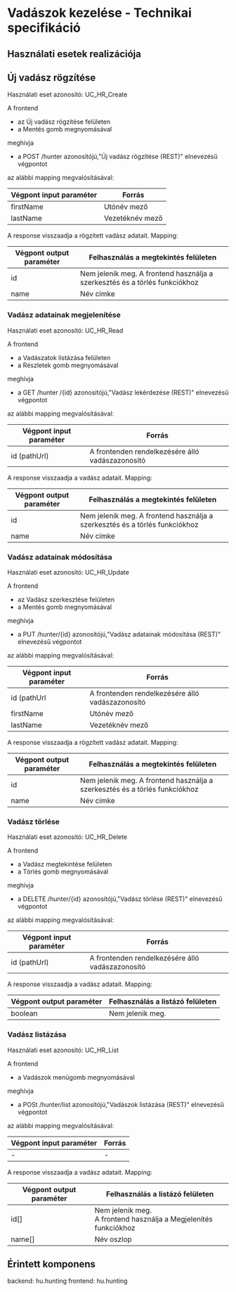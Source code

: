# Vadászok kezelése - Technikai specifikáció

## Használati esetek realizációja


## Új vadász rögzítése

Használati eset azonosító: UC_HR_Create

A frontend
* az Új vadász rögzítése felületen
* a Mentés gomb megnyomásával

meghívja

* a POST /hunter azonosítójú,"Új vadász rögzítése (REST)" elnevezésű végpontot

az alábbi mapping megvalósításával:



| Végpont input paraméter    | Forrás          |
|----------------------------|-----------------|
| firstName                  | Utónév mező     |
| lastName                   | Vezetéknév mező |

A response visszaadja a rögzített vadász adatait. Mapping:

| Végpont output paraméter | Felhasználás a megtekintés felületen                                        |
|--------------------------|-----------------------------------------------------------------------------|
| id                       | Nem jelenik meg. A frontend használja a szerkesztés és a törlés funkciókhoz |
| name                     | Név címke                                                                   |



### Vadász adatainak megjelenítése

Használati eset azonosító: UC_HR_Read

A frontend
* a Vadászatok listázása felületen
* a Részletek gomb megnyomásával

meghívja

* a GET /hunter /{id} azonosítójú,"Vadász lekérdezése (REST)" elnevezésű végpontot

az alábbi mapping megvalósításával:



| Végpont input paraméter | Forrás                                           |
|-------------------------|--------------------------------------------------|
| id (pathUrl)            | A frontenden rendelkezésére álló vadászazonosító |

A response visszaadja a vadász adatait. Mapping:

| Végpont output paraméter | Felhasználás a megtekintés felületen                                        |
|--------------------------|-----------------------------------------------------------------------------|
| id                       | Nem jelenik meg. A frontend használja a szerkesztés és a törlés funkciókhoz |
| name                     | Név címke                                                                   |



### Vadász adatainak módosítása

Használati eset azonosító: UC_HR_Update

A frontend
* az Vadász szerkesztése felületen
* a Mentés gomb megnyomásával

meghívja

* a PUT /hunter/{id} azonosítójú,"Vadász adatainak módosítása (REST)" elnevezésű végpontot

az alábbi mapping megvalósításával:



| Végpont input paraméter | Forrás                                           |
|-------------------------|--------------------------------------------------|
| id (pathUrl             | A frontenden rendelkezésére álló vadászazonosító |
| firstName               | Utónév mező                                      |
| lastName                | Vezetéknév mező                                  |

A response visszaadja a rögzített vadász adatait. Mapping:

| Végpont output paraméter | Felhasználás a megtekintés felületen                                        |
|--------------------------|-----------------------------------------------------------------------------|
| id                       | Nem jelenik meg. A frontend használja a szerkesztés és a törlés funkciókhoz |
| name                     | Név címke                                                                   |

### Vadász törlése

Használati eset azonosító: UC_HR_Delete

A frontend
* a Vadász megtekintése felületen
* a Törlés gomb megnyomásával

meghívja

* a DELETE /hunter/{id} azonosítójú,"Vadász törlése (REST)" elnevezésű végpontot

az alábbi mapping megvalósításával:



| Végpont input paraméter | Forrás                                           |
|-------------------------|--------------------------------------------------|
| id (pathUrl)            | A frontenden rendelkezésére álló vadászazonosító |

A response visszaadja a vadász adatait. Mapping:

| Végpont output paraméter | Felhasználás a listázó felületen                                            |
|--------------------------|-----------------------------------------------------------------------------|
| boolean                  | Nem jelenik meg. |

### Vadász listázása

Használati eset azonosító: UC_HR_List

A frontend
* a Vadászok menügomb megnyomásával

meghívja

* a POSt /hunter/list azonosítójú,"Vadászok listázása (REST)" elnevezésű végpontot

az alábbi mapping megvalósításával:



| Végpont input paraméter | Forrás |
|------------------------|--------|
| -                      | -      |

A response visszaadja a vadász adatait. Mapping:

| Végpont output paraméter | Felhasználás a listázó felületen                                       |
|--------------------------|------------------------------------------------------------------------|
| id[]                     | Nem jelenik meg. <br/> A frontend használja a Megjelenítés funkciókhoz |
| name[]                   | Név oszlop                                                             |

## Érintett komponens

backend: hu.hunting
frontend: hu.hunting
